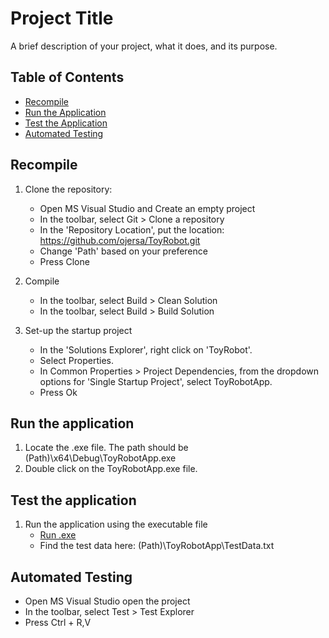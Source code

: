 # Project Title

A brief description of your project, what it does, and its purpose.

## Table of Contents
- [Recompile](recompile)
- [Run the Application](#run-the-application)
- [Test the Application](#test-the-application)
- [Automated Testing](#test-the-application)

## Recompile
1. Clone the repository:
   * Open MS Visual Studio and Create an empty project
   * In the toolbar, select Git > Clone a repository
   * In the 'Repository Location', put the location:
       https://github.com/ojersa/ToyRobot.git
   * Change 'Path' based on your preference
   * Press Clone

2. Compile
   * In the toolbar, select Build > Clean Solution
   * In the toolbar, select Build > Build Solution

3. Set-up the startup project
   * In the 'Solutions Explorer', right click on 'ToyRobot'.
   * Select Properties.
   * In Common Properties > Project Dependencies, from the dropdown options for 'Single Startup Project', select ToyRobotApp.
   * Press Ok

## Run the application
1. Locate the .exe file. The path should be (Path)\x64\Debug\ToyRobotApp.exe
2. Double click on the ToyRobotApp.exe file.

## Test the application
1. Run the application using the executable file
   * [Run .exe](#run-the-application)
   * Find the test data here: (Path)\ToyRobotApp\TestData.txt

## Automated Testing
   * Open MS Visual Studio open the project
   * In the toolbar, select Test > Test Explorer
   * Press Ctrl + R,V



   


